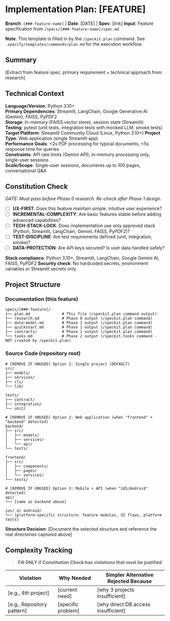 # Implementation Plan: [FEATURE]

**Branch**: `[###-feature-name]` | **Date**: [DATE] | **Spec**: [link]
**Input**: Feature specification from `/specs/[###-feature-name]/spec.md`

**Note**: This template is filled in by the `/speckit.plan` command. See `.specify/templates/commands/plan.md` for the execution workflow.

## Summary

[Extract from feature spec: primary requirement + technical approach from research]

## Technical Context

<!--
  ACTION REQUIRED: Replace the content in this section with the technical details
  for the project. The structure here is presented in advisory capacity to guide
  the iteration process.
-->

**Language/Version**: Python 3.10+  
**Primary Dependencies**: Streamlit, LangChain, Google Generative AI (Gemini), FAISS, PyPDF2  
**Storage**: In-memory (FAISS vector store), session state (Streamlit)  
**Testing**: pytest (unit tests, integration tests with mocked LLM, smoke tests)  
**Target Platform**: Streamlit Community Cloud (Linux, Python 3.10+)
**Project Type**: Web application (single Streamlit app)  
**Performance Goals**: <2s PDF processing for typical documents, <5s response time for queries  
**Constraints**: API rate limits (Gemini API), in-memory processing only, single-user sessions  
**Scale/Scope**: Single-user sessions, documents up to 100 pages, conversational Q&A

## Constitution Check

*GATE: Must pass before Phase 0 research. Re-check after Phase 1 design.*

- [ ] **UX-FIRST**: Does this feature maintain simple, intuitive user experience?
- [ ] **INCREMENTAL-COMPLEXITY**: Are basic features stable before adding advanced capabilities?
- [ ] **TECH-STACK-LOCK**: Does implementation use only approved stack (Python, Streamlit, LangChain, Gemini, FAISS, PyPDF2)?
- [ ] **TEST-DISCIPLINE**: Are test requirements defined (unit, integration, smoke)?
- [ ] **DATA-PROTECTION**: Are API keys secured? Is user data handled safely?

**Stack compliance**: Python 3.10+, Streamlit, LangChain, Google Gemini AI, FAISS, PyPDF2
**Security check**: No hardcoded secrets, environment variables or Streamlit secrets only

## Project Structure

### Documentation (this feature)

```text
specs/[###-feature]/
├── plan.md              # This file (/speckit.plan command output)
├── research.md          # Phase 0 output (/speckit.plan command)
├── data-model.md        # Phase 1 output (/speckit.plan command)
├── quickstart.md        # Phase 1 output (/speckit.plan command)
├── contracts/           # Phase 1 output (/speckit.plan command)
└── tasks.md             # Phase 2 output (/speckit.tasks command - NOT created by /speckit.plan)
```

### Source Code (repository root)
<!--
  ACTION REQUIRED: Replace the placeholder tree below with the concrete layout
  for this feature. Delete unused options and expand the chosen structure with
  real paths (e.g., apps/admin, packages/something). The delivered plan must
  not include Option labels.
-->

```text
# [REMOVE IF UNUSED] Option 1: Single project (DEFAULT)
src/
├── models/
├── services/
├── cli/
└── lib/

tests/
├── contract/
├── integration/
└── unit/

# [REMOVE IF UNUSED] Option 2: Web application (when "frontend" + "backend" detected)
backend/
├── src/
│   ├── models/
│   ├── services/
│   └── api/
└── tests/

frontend/
├── src/
│   ├── components/
│   ├── pages/
│   └── services/
└── tests/

# [REMOVE IF UNUSED] Option 3: Mobile + API (when "iOS/Android" detected)
api/
└── [same as backend above]

ios/ or android/
└── [platform-specific structure: feature modules, UI flows, platform tests]
```

**Structure Decision**: [Document the selected structure and reference the real
directories captured above]

## Complexity Tracking

> **Fill ONLY if Constitution Check has violations that must be justified**

| Violation | Why Needed | Simpler Alternative Rejected Because |
|-----------|------------|-------------------------------------|
| [e.g., 4th project] | [current need] | [why 3 projects insufficient] |
| [e.g., Repository pattern] | [specific problem] | [why direct DB access insufficient] |
